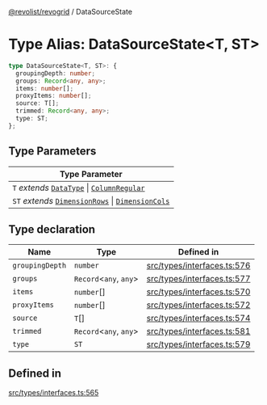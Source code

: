 [@revolist/revogrid](README.md) / DataSourceState

# Type Alias: DataSourceState\<T, ST\>

```ts
type DataSourceState<T, ST>: {
  groupingDepth: number;
  groups: Record<any, any>;
  items: number[];
  proxyItems: number[];
  source: T[];
  trimmed: Record<any, any>;
  type: ST;
};
```

## Type Parameters

| Type Parameter |
| ------ |
| `T` *extends* [`DataType`](TypeAlias.DataType.md) \| [`ColumnRegular`](Interface.ColumnRegular.md) |
| `ST` *extends* [`DimensionRows`](TypeAlias.DimensionRows.md) \| [`DimensionCols`](TypeAlias.DimensionCols.md) |

## Type declaration

| Name | Type | Defined in |
| ------ | ------ | ------ |
| `groupingDepth` | `number` | [src/types/interfaces.ts:576](https://github.com/revolist/revogrid/blob/b102ae971c99d2b260b571c48c9b2f785d580474/src/types/interfaces.ts#L576) |
| `groups` | `Record`\<`any`, `any`\> | [src/types/interfaces.ts:577](https://github.com/revolist/revogrid/blob/b102ae971c99d2b260b571c48c9b2f785d580474/src/types/interfaces.ts#L577) |
| `items` | `number`[] | [src/types/interfaces.ts:570](https://github.com/revolist/revogrid/blob/b102ae971c99d2b260b571c48c9b2f785d580474/src/types/interfaces.ts#L570) |
| `proxyItems` | `number`[] | [src/types/interfaces.ts:572](https://github.com/revolist/revogrid/blob/b102ae971c99d2b260b571c48c9b2f785d580474/src/types/interfaces.ts#L572) |
| `source` | `T`[] | [src/types/interfaces.ts:574](https://github.com/revolist/revogrid/blob/b102ae971c99d2b260b571c48c9b2f785d580474/src/types/interfaces.ts#L574) |
| `trimmed` | `Record`\<`any`, `any`\> | [src/types/interfaces.ts:581](https://github.com/revolist/revogrid/blob/b102ae971c99d2b260b571c48c9b2f785d580474/src/types/interfaces.ts#L581) |
| `type` | `ST` | [src/types/interfaces.ts:579](https://github.com/revolist/revogrid/blob/b102ae971c99d2b260b571c48c9b2f785d580474/src/types/interfaces.ts#L579) |

## Defined in

[src/types/interfaces.ts:565](https://github.com/revolist/revogrid/blob/b102ae971c99d2b260b571c48c9b2f785d580474/src/types/interfaces.ts#L565)
